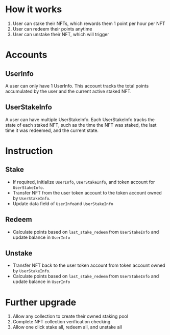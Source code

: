 # How it works

1. User can stake their NFTs, which rewards them 1 point per hour per NFT
2. User can redeem their points anytime
3. User can unstake their NFT, which will trigger

# Accounts

## UserInfo

A user can only have 1 UserInfo. This account tracks the total points accumulated by the user and the current active staked NFT.

## UserStakeInfo

A user can have multiple UserStakeInfo. Each UserStakeInfo tracks the state of each staked NFT, such as the time the NFT was staked, the last time it was redeemed, and the current state.

# Instruction

## Stake

- If required, initialize `UserInfo`, `UserStakeInfo`, and token account for `UserStakeInfo`.
- Transfer NFT from the user token account to the token account owned by `UserStakeInfo`.
- Update data field of `UserInfo`and `UserStakeInfo`

## Redeem

- Calculate points based on `last_stake_redeem` from `UserStakeInfo` and update balance in `UserInfo`

## Unstake

- Transfer NFT back to the user token account from token account owned by `UserStakeInfo`.
- Calculate points based on `last_stake_redeem` from `UserStakeInfo` and update balance in `UserInfo`

# Further upgrade

1. Allow any collection to create their owned staking pool
2. Complete NFT collection verification checking
3. Allow one click stake all, redeem all, and unstake all
